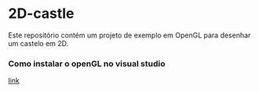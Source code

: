 # 2D-castle
Este repositório contém um projeto de exemplo em OpenGL para desenhar um castelo em 2D.

### Como instalar o openGL no visual studio
[link](https://medium.com/@almir.as.neto/como-configurar-opengl-no-visual-studio-windows-d31962ddf08f)
